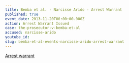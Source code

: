 ```yaml
---
title: Bemba et al. - Narcisse Arido - Arrest Warrant
published: true
event_date: 2013-11-20T00:00:00.000Z
action: Arrest Warrant Issued
case: the-prosecutor-v-bemba-et-al
accused: narcisse-arido
youtube_id:
slug: bemba-et-al-events-narcisse-arido-arrest-warrant
---
```



[Arrest warrant](http://www.icc-cpi.int/iccdocs/doc/doc1694691.pdf)